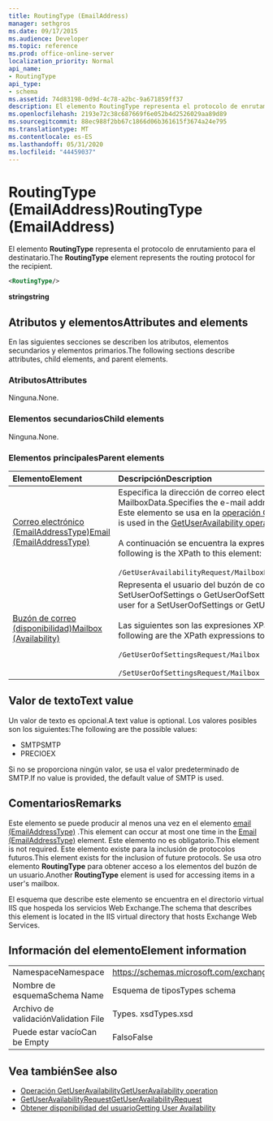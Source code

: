 ```yaml
---
title: RoutingType (EmailAddress)
manager: sethgros
ms.date: 09/17/2015
ms.audience: Developer
ms.topic: reference
ms.prod: office-online-server
localization_priority: Normal
api_name:
- RoutingType
api_type:
- schema
ms.assetid: 74d83198-0d9d-4c78-a2bc-9a671859ff37
description: El elemento RoutingType representa el protocolo de enrutamiento para el destinatario.
ms.openlocfilehash: 2193e72c38c687669f6e052b4d2526029aa89d89
ms.sourcegitcommit: 88ec988f2bb67c1866d06b361615f3674a24e795
ms.translationtype: MT
ms.contentlocale: es-ES
ms.lasthandoff: 05/31/2020
ms.locfileid: "44459037"
---
```

# <a name="routingtype-emailaddress"></a><span data-ttu-id="11996-103">RoutingType (EmailAddress)</span><span class="sxs-lookup"><span data-stu-id="11996-103">RoutingType (EmailAddress)</span></span>

<span data-ttu-id="11996-104">El elemento **RoutingType** representa el protocolo de enrutamiento para el destinatario.</span><span class="sxs-lookup"><span data-stu-id="11996-104">The **RoutingType** element represents the routing protocol for the recipient.</span></span> 
  
```XML
<RoutingType/>
```

 <span data-ttu-id="11996-105">**string**</span><span class="sxs-lookup"><span data-stu-id="11996-105">**string**</span></span>
## <a name="attributes-and-elements"></a><span data-ttu-id="11996-106">Atributos y elementos</span><span class="sxs-lookup"><span data-stu-id="11996-106">Attributes and elements</span></span>

<span data-ttu-id="11996-107">En las siguientes secciones se describen los atributos, elementos secundarios y elementos primarios.</span><span class="sxs-lookup"><span data-stu-id="11996-107">The following sections describe attributes, child elements, and parent elements.</span></span>
  
### <a name="attributes"></a><span data-ttu-id="11996-108">Atributos</span><span class="sxs-lookup"><span data-stu-id="11996-108">Attributes</span></span>

<span data-ttu-id="11996-109">Ninguna.</span><span class="sxs-lookup"><span data-stu-id="11996-109">None.</span></span>
  
### <a name="child-elements"></a><span data-ttu-id="11996-110">Elementos secundarios</span><span class="sxs-lookup"><span data-stu-id="11996-110">Child elements</span></span>

<span data-ttu-id="11996-111">Ninguna.</span><span class="sxs-lookup"><span data-stu-id="11996-111">None.</span></span>
  
### <a name="parent-elements"></a><span data-ttu-id="11996-112">Elementos principales</span><span class="sxs-lookup"><span data-stu-id="11996-112">Parent elements</span></span>

|<span data-ttu-id="11996-113">**Elemento**</span><span class="sxs-lookup"><span data-stu-id="11996-113">**Element**</span></span>|<span data-ttu-id="11996-114">**Descripción**</span><span class="sxs-lookup"><span data-stu-id="11996-114">**Description**</span></span>|
|:-----|:-----|
|[<span data-ttu-id="11996-115">Correo electrónico (EmailAddressType)</span><span class="sxs-lookup"><span data-stu-id="11996-115">Email (EmailAddressType)</span></span>](email-emailaddresstype.md) <br/> |<span data-ttu-id="11996-116">Especifica la dirección de correo electrónico del objeto MailboxData.</span><span class="sxs-lookup"><span data-stu-id="11996-116">Specifies the e-mail address of the MailboxData object.</span></span> <span data-ttu-id="11996-117">Este elemento se usa en la [operación GetUserAvailability](getuseravailability-operation.md).</span><span class="sxs-lookup"><span data-stu-id="11996-117">This element is used in the [GetUserAvailability operation](getuseravailability-operation.md).</span></span>  <br/><br/> <span data-ttu-id="11996-118">A continuación se encuentra la expresión XPath de este elemento:</span><span class="sxs-lookup"><span data-stu-id="11996-118">The following is the XPath to this element:</span></span>  <br/><br/>  `/GetUserAvailabilityRequest/MailboxDataArray/MailboxData[i]/Email` <br/> |
|[<span data-ttu-id="11996-119">Buzón de correo (disponibilidad)</span><span class="sxs-lookup"><span data-stu-id="11996-119">Mailbox (Availability)</span></span>](mailbox-availability.md) <br/> | <span data-ttu-id="11996-120">Representa el usuario del buzón de correo para una solicitud SetUserOofSettings o GetUserOofSettings.</span><span class="sxs-lookup"><span data-stu-id="11996-120">Represents the mailbox user for a SetUserOofSettings or GetUserOofSettings request.</span></span>  <br/><br/>  <span data-ttu-id="11996-121">Las siguientes son las expresiones XPath de este elemento:</span><span class="sxs-lookup"><span data-stu-id="11996-121">The following are the XPath expressions to this element:</span></span> <br/> <br/>  `/GetUserOofSettingsRequest/Mailbox` <br/><br/>  `/SetUserOofSettingsRequest/Mailbox` <br/> |
   
## <a name="text-value"></a><span data-ttu-id="11996-122">Valor de texto</span><span class="sxs-lookup"><span data-stu-id="11996-122">Text value</span></span>

<span data-ttu-id="11996-123">Un valor de texto es opcional.</span><span class="sxs-lookup"><span data-stu-id="11996-123">A text value is optional.</span></span> <span data-ttu-id="11996-124">Los valores posibles son los siguientes:</span><span class="sxs-lookup"><span data-stu-id="11996-124">The following are the possible values:</span></span>

* <span data-ttu-id="11996-125">SMTP</span><span class="sxs-lookup"><span data-stu-id="11996-125">SMTP</span></span>
* <span data-ttu-id="11996-126">PRECIO</span><span class="sxs-lookup"><span data-stu-id="11996-126">EX</span></span>

<span data-ttu-id="11996-127">Si no se proporciona ningún valor, se usa el valor predeterminado de SMTP.</span><span class="sxs-lookup"><span data-stu-id="11996-127">If no value is provided, the default value of SMTP is used.</span></span>
  
## <a name="remarks"></a><span data-ttu-id="11996-128">Comentarios</span><span class="sxs-lookup"><span data-stu-id="11996-128">Remarks</span></span>

<span data-ttu-id="11996-129">Este elemento se puede producir al menos una vez en el elemento [email (EmailAddressType)](email-emailaddresstype.md) .</span><span class="sxs-lookup"><span data-stu-id="11996-129">This element can occur at most one time in the [Email (EmailAddressType)](email-emailaddresstype.md) element.</span></span> <span data-ttu-id="11996-130">Este elemento no es obligatorio.</span><span class="sxs-lookup"><span data-stu-id="11996-130">This element is not required.</span></span> <span data-ttu-id="11996-131">Este elemento existe para la inclusión de protocolos futuros.</span><span class="sxs-lookup"><span data-stu-id="11996-131">This element exists for the inclusion of future protocols.</span></span> <span data-ttu-id="11996-132">Se usa otro elemento **RoutingType** para obtener acceso a los elementos del buzón de un usuario.</span><span class="sxs-lookup"><span data-stu-id="11996-132">Another **RoutingType** element is used for accessing items in a user's mailbox.</span></span> 
  
<span data-ttu-id="11996-133">El esquema que describe este elemento se encuentra en el directorio virtual IIS que hospeda los servicios Web Exchange.</span><span class="sxs-lookup"><span data-stu-id="11996-133">The schema that describes this element is located in the IIS virtual directory that hosts Exchange Web Services.</span></span>
  
## <a name="element-information"></a><span data-ttu-id="11996-134">Información del elemento</span><span class="sxs-lookup"><span data-stu-id="11996-134">Element information</span></span>

|||
|:-----|:-----|
|<span data-ttu-id="11996-135">Namespace</span><span class="sxs-lookup"><span data-stu-id="11996-135">Namespace</span></span>  <br/> |https://schemas.microsoft.com/exchange/services/2006/types  <br/> |
|<span data-ttu-id="11996-136">Nombre de esquema</span><span class="sxs-lookup"><span data-stu-id="11996-136">Schema Name</span></span>  <br/> |<span data-ttu-id="11996-137">Esquema de tipos</span><span class="sxs-lookup"><span data-stu-id="11996-137">Types schema</span></span>  <br/> |
|<span data-ttu-id="11996-138">Archivo de validación</span><span class="sxs-lookup"><span data-stu-id="11996-138">Validation File</span></span>  <br/> |<span data-ttu-id="11996-139">Types. xsd</span><span class="sxs-lookup"><span data-stu-id="11996-139">Types.xsd</span></span>  <br/> |
|<span data-ttu-id="11996-140">Puede estar vacío</span><span class="sxs-lookup"><span data-stu-id="11996-140">Can be Empty</span></span>  <br/> |<span data-ttu-id="11996-141">Falso</span><span class="sxs-lookup"><span data-stu-id="11996-141">False</span></span>  <br/> |
   
## <a name="see-also"></a><span data-ttu-id="11996-142">Vea también</span><span class="sxs-lookup"><span data-stu-id="11996-142">See also</span></span>

- [<span data-ttu-id="11996-143">Operación GetUserAvailability</span><span class="sxs-lookup"><span data-stu-id="11996-143">GetUserAvailability operation</span></span>](getuseravailability-operation.md)
- [<span data-ttu-id="11996-144">GetUserAvailabilityRequest</span><span class="sxs-lookup"><span data-stu-id="11996-144">GetUserAvailabilityRequest</span></span>](getuseravailabilityrequest.md)
- [<span data-ttu-id="11996-145">Obtener disponibilidad del usuario</span><span class="sxs-lookup"><span data-stu-id="11996-145">Getting User Availability</span></span>](https://msdn.microsoft.com/library/d4133fcb-9b0f-4e6b-aadf-a389da83516a%28Office.15%29.aspx)

